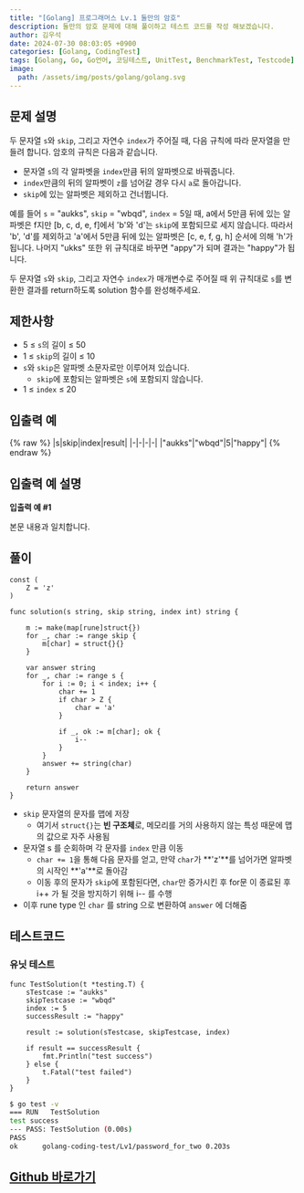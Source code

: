 ```yaml
---
title: "[Golang] 프로그래머스 Lv.1 둘만의 암호"
description: 둘만의 암호 문제에 대해 풀이하고 테스트 코드를 작성 해보겠습니다.
author: 김우석
date: 2024-07-30 08:03:05 +0900
categories: [Golang, CodingTest]
tags: [Golang, Go, Go언어, 코딩테스트, UnitTest, BenchmarkTest, Testcode]
image:
  path: /assets/img/posts/golang/golang.svg
---
```


## 문제 설명
두 문자열 `s`와 `skip`, 그리고 자연수 `index`가 주어질 때, 다음 규칙에 따라 문자열을 만들려 합니다. 암호의 규칙은 다음과 같습니다.

- 문자열 `s`의 각 알파벳을 `index`만큼 뒤의 알파벳으로 바꿔줍니다.
- `index`만큼의 뒤의 알파벳이 `z`를 넘어갈 경우 다시 `a`로 돌아갑니다.
- `skip`에 있는 알파벳은 제외하고 건너뜁니다.

예를 들어 `s` = "aukks", `skip` = "wbqd", `index` = 5일 때, a에서 5만큼 뒤에 있는 알파벳은 f지만 [b, c, d, e, f]에서 'b'와 'd'는 `skip`에 포함되므로 세지 않습니다. 따라서 'b', 'd'를 제외하고 'a'에서 5만큼 뒤에 있는 알파벳은 [c, e, f, g, h] 순서에 의해 'h'가 됩니다. 나머지 "ukks" 또한 위 규칙대로 바꾸면 "appy"가 되며 결과는 "happy"가 됩니다.

두 문자열 `s`와 `skip`, 그리고 자연수 `index`가 매개변수로 주어질 때 위 규칙대로 `s`를 변환한 결과를 return하도록 solution 함수를 완성해주세요.

## 제한사항
- 5 ≤ `s`의 길이 ≤ 50
- 1 ≤ `skip`의 길이 ≤ 10
- `s`와 `skip`은 알파벳 소문자로만 이루어져 있습니다.
	- `skip`에 포함되는 알파벳은 `s`에 포함되지 않습니다.
- 1 ≤ `index` ≤ 20

## 입출력 예
{% raw %}
|s|skip|index|result|
|-|-|-|-|
|"aukks"|"wbqd"|5|"happy"|
{% endraw %}

## 입출력 예 설명
**입출력 예 #1**

본문 내용과 일치합니다.

## 풀이 
```golang
const (
	Z = 'z'
)

func solution(s string, skip string, index int) string {

	m := make(map[rune]struct{})
	for _, char := range skip {
		m[char] = struct{}{}
	}

	var answer string
	for _, char := range s {
		for i := 0; i < index; i++ {
			char += 1
			if char > Z {
				char = 'a'
			}

			if _, ok := m[char]; ok {
				i--
			}
		}
		answer += string(char)
	}

	return answer
}
```
- `skip` 문자열의 문자를 맵에 저장
	- 여기서 `struct{}`는 **빈 구조체**로, 메모리를 거의 사용하지 않는 특성 때문에 맵의 값으로 자주 사용됨
- 문자열 s 를 순회하며 각 문자를 `index` 만큼 이동
	- `char += 1`을 통해 다음 문자를 얻고, 만약 `char`가 **'z'**를 넘어가면 알파벳의 시작인 **'a'**로 돌아감
	- 이동 후의 문자가 `skip`에 포함된다면, `char`만 증가시킨 후 for문 이 종료된 후 i++ 가 될 것을 방지하기 위해 i-- 를 수행
- 이후 rune type 인 `char` 를 string 으로 변환하여 `answer` 에 더해줌

		
## 테스트코드
### 유닛 테스트
```golang
func TestSolution(t *testing.T) {
	sTestcase := "aukks"
	skipTestcase := "wbqd"
	index := 5
	successResult := "happy"

	result := solution(sTestcase, skipTestcase, index)

	if result == successResult {
		fmt.Println("test success")
	} else {
		t.Fatal("test failed")
	}
}
```

```bash
$ go test -v
=== RUN   TestSolution
test success
--- PASS: TestSolution (0.00s)
PASS
ok      golang-coding-test/Lv1/password_for_two 0.203s
```

## [Github 바로가기](https://github.com/kr-goos/golang-coding-test/tree/master/Lv1/password_for_two)